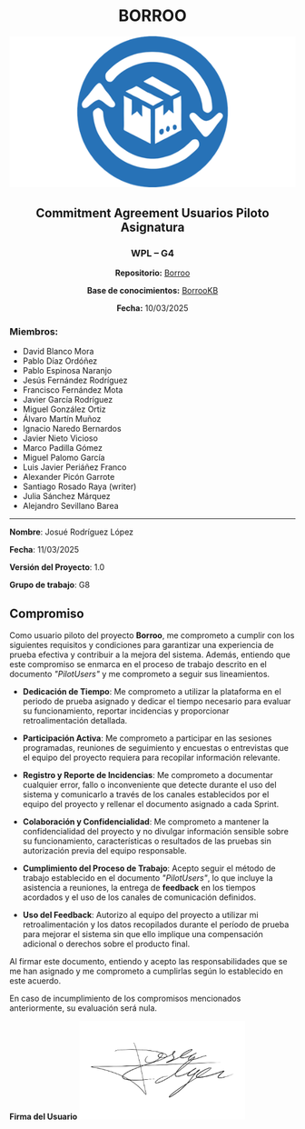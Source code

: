 <div align="center">

# BORROO

![](../../imagenes/borrooLogo.png)

##  Commitment Agreement Usuarios Piloto Asignatura 

### WPL – G4
**Repositorio:** [Borroo](https://github.com/ISPP-2425-G4/borroo)

**Base de conocimientos:** [BorrooKB](https://borrookb.netlify.app/)

**Fecha:** 10/03/2025


</div>

### Miembros:
- David Blanco Mora
- Pablo Díaz Ordóñez
- Pablo Espinosa Naranjo
- Jesús Fernández Rodríguez
- Francisco Fernández Mota
- Javier García Rodríguez
- Miguel González Ortiz
- Álvaro Martín Muñoz
- Ignacio Naredo Bernardos
- Javier Nieto Vicioso
- Marco Padilla Gómez
- Miguel Palomo García
- Luis Javier Periáñez Franco
- Alexander Picón Garrote
- Santiago Rosado Raya (writer)
- Julia Sánchez Márquez
- Alejandro Sevillano Barea



---
**Nombre**: Josué Rodríguez López 

**Fecha**: 11/03/2025 

**Versión del Proyecto**: 1.0  

**Grupo de trabajo**: G8

## Compromiso

Como usuario piloto del proyecto **Borroo**, me comprometo a cumplir con los siguientes requisitos y condiciones para garantizar una experiencia de prueba efectiva y contribuir a la mejora del sistema. Además, entiendo que este compromiso se enmarca en el proceso de trabajo descrito en el documento *"PilotUsers"* y me comprometo a seguir sus lineamientos.  

- **Dedicación de Tiempo**: Me comprometo a utilizar la plataforma en el periodo de prueba asignado y dedicar el tiempo necesario para evaluar su funcionamiento, reportar incidencias y proporcionar retroalimentación detallada.  

- **Participación Activa**: Me comprometo a participar en las sesiones programadas, reuniones de seguimiento y encuestas o entrevistas que el equipo del proyecto requiera para recopilar información relevante.  

- **Registro y Reporte de Incidencias**: Me comprometo a documentar cualquier error, fallo o inconveniente que detecte durante el uso del sistema y comunicarlo a través de los canales establecidos por el equipo del proyecto y rellenar el documento asignado a cada Sprint.  

- **Colaboración y Confidencialidad**: Me comprometo a mantener la confidencialidad del proyecto y no divulgar información sensible sobre su funcionamiento, características o resultados de las pruebas sin autorización previa del equipo responsable.  

- **Cumplimiento del Proceso de Trabajo**: Acepto seguir el método de trabajo establecido en el documento *"PilotUsers"*, lo que incluye la asistencia a reuniones, la entrega de **feedback** en los tiempos acordados y el uso de los canales de comunicación definidos.  

- **Uso del Feedback**: Autorizo al equipo del proyecto a utilizar mi retroalimentación y los datos recopilados durante el período de prueba para mejorar el sistema sin que ello implique una compensación adicional o derechos sobre el producto final.  

Al firmar este documento, entiendo y acepto las responsabilidades que se me han asignado y me comprometo a cumplirlas según lo establecido en este acuerdo.  

En caso de incumplimiento de los compromisos mencionados anteriormente, su evaluación será nula.  

**Firma del Usuario**
![](firmasUp/firma_josue.png)
